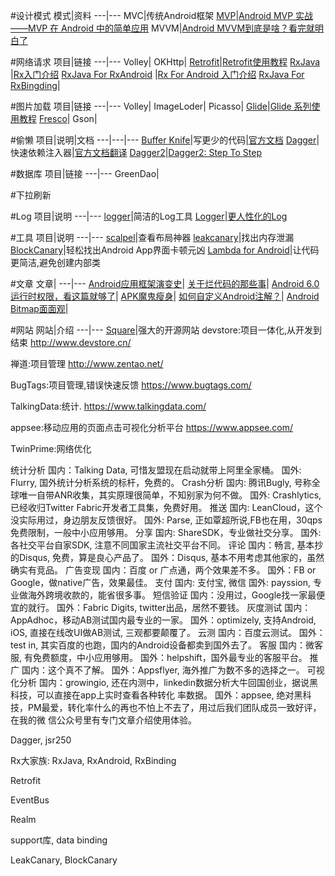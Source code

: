 #设计模式 
模式|资料
---|---
MVC|传统Android框架
[MVP](http://www.v2ex.com/t/212456#reply6)|[Android MVP 实战——MVP 在 Android 中的简单应用](http://www.v2ex.com/t/212695#reply5)
MVVM|[Android MVVM到底是啥？看完就明白了](http://mp.weixin.qq.com/s?__biz=MzA4MjU5NTY0NA==&mid=401410759&idx=1&sn=89f0e3ddf9f21f6a5d4de4388ef2c32f&scene=4#wechat_redirect)

#网络请求
项目|链接
---|---
Volley|
OKHttp|
[Retrofit](https://github.com/square/retrofit)|[Retrofit使用教程](http://www.devwiki.net/categories/Retrofit%E4%BD%BF%E7%94%A8%E6%95%99%E7%A8%8B/)
[RxJava](https://github.com/ReactiveX/RxJava) |[Rx入门介绍](http://blog.csdn.net/lzyzsd?viewmode=contents)
[RxJava For RxAndroid](https://github.com/ReactiveX/RxAndroid) |[Rx For Android 入门介绍](http://gank.io/post/560e15be2dca930e00da1083#toc_26)
[RxJava For RxBingding](https://github.com/JakeWharton/RxBinding)|

#图片加载
项目|链接
---|---
Volley|
ImageLoder|
Picasso|
[Glide](https://github.com/bumptech/glide)|[Glide 系列使用教程](http://mrfu.me/2016/02/27/Glide_Getting_Started/)
[Fresco](https://github.com/facebook/fresco)|
Gson|

#偷懒
项目|说明|文档
---|---|---
[Buffer Knife](https://github.com/siyehua/butterknife)|写更少的代码|[官方文档](http://jakewharton.github.io/butterknife/)
[Dagger](http://square.github.io/dagger/)|快速依赖注入器|[官方文档翻译](http://fanxu.me/post/2013-07-18#main)
[Dagger2](https://github.com/google/dagger)|[Dagger2: Step To Step](http://www.jianshu.com/p/7505d92d7748)

#数据库
项目|链接
---|---
GreenDao|

#下拉刷新

#Log
项目|说明
---|---
[logger](https://github.com/orhanobut/logger)|简洁的Log工具
[Logger](https://github.com/tianzhijiexian/logger)|[更人性化的Log](https://github.com/tianzhijiexian/Android-Best-Practices)


#工具
项目|说明
---|---
[scalpel](https://github.com/JakeWharton/scalpel)|查看布局神器
[leakcanary](https://github.com/square/leakcanary)|找出内存泄漏
[BlockCanary](http://blog.zhaiyifan.cn/2016/01/16/BlockCanaryTransparentPerformanceMonitor/)|轻松找出Android App界面卡顿元凶
[Lambda for Android](http://www.jcodecraeer.com/a/anzhuokaifa/androidkaifa/2016/0325/4078.html)|让代码更简洁,避免创建内部类


#文章
文章|
---|---
[Android应用框架演变史](http://mp.weixin.qq.com/s?__biz=MzA4MjU5NTY0NA==&mid=401314593&idx=1&sn=21d83ed33d307944937afe00abfe1ac3&scene=4#wechat_redirect)|
[关于烂代码的那些事](http://mp.weixin.qq.com/s?__biz=MzA4MjU5NTY0NA==&mid=401314593&idx=1&sn=21d83ed33d307944937afe00abfe1ac3&scene=4#wechat_redirect)|
[Android 6.0运行时权限，看这篇就够了](http://droidyue.com/blog/2016/01/17/understanding-marshmallow-runtime-permission/)|
[APK魔鬼瘦身](http://mp.weixin.qq.com/s?__biz=MzA4MjU5NTY0NA==&mid=402168736&idx=1&sn=723e9fddacfecdfbeee3d3365f6d1a2f&scene=4#wechat_redirect)|
[如何自定义Android注解？](http://mp.weixin.qq.com/s?__biz=MzA4MjU5NTY0NA==&mid=402332603&idx=1&sn=a04a622f8feb0ce35bc2356adfb18698&scene=4#wechat_redirect)|
[Android Bitmap面面观](http://mp.weixin.qq.com/s?__biz=MzA4MjU5NTY0NA==&mid=404530070&idx=1&sn=e2580b69d6ec73dabf8160216aa6702a&scene=4#wechat_redirect)|



#网站
网站|介绍
---|---
[Square](http://square.github.io/#android)|强大的开源网站
devstore:项目一体化,从开发到结束
http://www.devstore.cn/

禅道:项目管理
http://www.zentao.net/

BugTags:项目管理,错误快速反馈
https://www.bugtags.com/


TalkingData:统计.
https://www.talkingdata.com/


appsee:移动应用的页面点击可视化分析平台
https://www.appsee.com/

TwinPrime:网络优化

统计分析
国内：Talking Data, 可惜友盟现在启动就带上阿里全家桶。
国外: Flurry, 国外统计分析系统的标杆，免费的。
Crash分析
国内: 腾讯Bugly, 号称全球唯一自带ANR收集，其实原理很简单，不知别家为何不做。
国外: Crashlytics, 已经收归Twitter Fabric开发者工具集，免费好用。
推送
国内: LeanCloud，这个没实际用过，身边朋友反馈很好。
国外: Parse, 正如覃超所说,FB也在用，30qps免费限制，一般中小应用够用。
分享
国内: ShareSDK，专业做社交分享。
国外: 各社交平台自家SDK, 注意不同国家主流社交平台不同。
评论
国内：畅言, 基本抄的Disqus, 免费，算是良心产品了。
国外：Disqus, 基本不用考虑其他家的，虽然确实有竞品。
广告变现
国内：百度 or 广点通，两个效果差不多。
国外：FB or Google，做native广告，效果最佳。
支付
国内: 支付宝, 微信
国外: payssion, 专业做海外跨境收款的，能省很多事。
短信验证
国内：没用过，Google找一家最便宜的就行。
国外：Fabric Digits, twitter出品，居然不要钱。
灰度测试
国内：AppAdhoc，移动AB测试国内最专业的一家。
国外：optimizely, 支持Android, iOS, 直接在线改UI做AB测试, 三观都要颠覆了。
云测
国内：百度云测试。
国外：test in, 其实百度的也跑，国内的Android设备都卖到国外去了。
客服
国内：微客服, 有免费额度，中小应用够用。
国外：helpshift，国外最专业的客服平台。
推广
国内：这个真不了解。
国外：Appsflyer, 海外推广为数不多的选择之一。
可视化分析
国内：growingio, 还在内测中，linkedin数据分析大牛回国创业，据说黑科技，可以直接在app上实时查看各种转化
率数据。
国外：appsee, 绝对黑科技，PM最爱，转化率什么的再也不怕上不去了，用过后我们团队成员一致好评，在我的微
信公众号里有专门文章介绍使用体验。

Dagger, jsr250

Rx大家族: RxJava, RxAndroid, RxBinding

Retrofit

EventBus

Realm

support库, data binding

LeakCanary, BlockCanary

        
